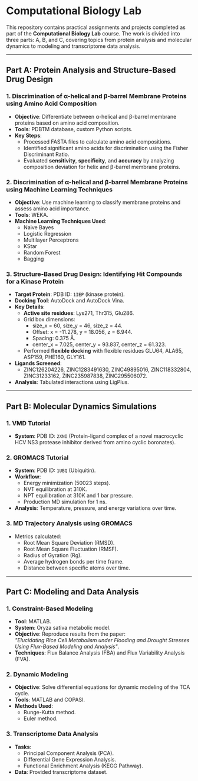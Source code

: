 # Computational Biology Lab  

This repository contains practical assignments and projects completed as part of the **Computational Biology Lab** course. The work is divided into three parts: A, B, and C, covering topics from protein analysis and molecular dynamics to modeling and transcriptome data analysis.

---

## Part A: Protein Analysis and Structure-Based Drug Design  

### 1. **Discrimination of α-helical and β-barrel Membrane Proteins using Amino Acid Composition**  
- **Objective**: Differentiate between α-helical and β-barrel membrane proteins based on amino acid composition.  
- **Tools**: PDBTM database, custom Python scripts.  
- **Key Steps**:  
  - Processed FASTA files to calculate amino acid compositions.  
  - Identified significant amino acids for discrimination using the Fisher Discriminant Ratio.  
  - Evaluated **sensitivity**, **specificity**, and **accuracy** by analyzing composition deviation for helix and β-barrel membrane proteins.  

### 2. **Discrimination of α-helical and β-barrel Membrane Proteins using Machine Learning Techniques**  
- **Objective**: Use machine learning to classify membrane proteins and assess amino acid importance.  
- **Tools**: WEKA.  
- **Machine Learning Techniques Used**:  
  - Naive Bayes  
  - Logistic Regression  
  - Multilayer Perceptrons  
  - KStar  
  - Random Forest  
  - Bagging  

### 3. **Structure-Based Drug Design: Identifying Hit Compounds for a Kinase Protein**  
- **Target Protein**: PDB ID: `1IEP` (kinase protein).  
- **Docking Tool**: AutoDock and AutoDock Vina.  
- **Key Details**:  
  - **Active site residues**: Lys271, Thr315, Glu286.  
  - Grid box dimensions:  
    - size_x = 60, size_y = 46, size_z = 44.  
    - Offset: x = -11.278, y = 18.056, z = 6.944.  
    - Spacing: 0.375 Å.  
    - center_x = 7.025, center_y = 93.837, center_z = 61.323.  
  - Performed **flexible docking** with flexible residues GLU64, ALA65, ASP159, PHE160, GLY161.  
- **Ligands Screened**:  
  - ZINC126204226, ZINC1283491630, ZINC49895016, ZINC118332804, ZINC31233162, ZINC235987838, ZINC295506072.  
- **Analysis**: Tabulated interactions using LigPlus.

---

## Part B: Molecular Dynamics Simulations  

### 1. **VMD Tutorial**  
- **System**: PDB ID: `2XNI` (Protein-ligand complex of a novel macrocyclic HCV NS3 protease inhibitor derived from amino cyclic boronates).  

### 2. **GROMACS Tutorial**  
- **System**: PDB ID: `1UBQ` (Ubiquitin).  
- **Workflow**:  
  - Energy minimization (50023 steps).  
  - NVT equilibration at 310K.  
  - NPT equilibration at 310K and 1 bar pressure.  
  - Production MD simulation for 1 ns.  
- **Analysis**: Temperature, pressure, and energy variations over time.  

### 3. **MD Trajectory Analysis using GROMACS**  
- Metrics calculated:  
  - Root Mean Square Deviation (RMSD).  
  - Root Mean Square Fluctuation (RMSF).  
  - Radius of Gyration (Rg).  
  - Average hydrogen bonds per time frame.  
  - Distance between specific atoms over time.  

---

## Part C: Modeling and Data Analysis  

### 1. **Constraint-Based Modeling**  
- **Tool**: MATLAB.  
- **System**: Oryza sativa metabolic model.  
- **Objective**: Reproduce results from the paper:  
  *"Elucidating Rice Cell Metabolism under Flooding and Drought Stresses Using Flux-Based Modeling and Analysis"*.  
- **Techniques**: Flux Balance Analysis (FBA) and Flux Variability Analysis (FVA).  

### 2. **Dynamic Modeling**  
- **Objective**: Solve differential equations for dynamic modeling of the TCA cycle.  
- **Tools**: MATLAB and COPASI.  
- **Methods Used**:  
  - Runge-Kutta method.  
  - Euler method.  

### 3. **Transcriptome Data Analysis**  
- **Tasks**:  
  - Principal Component Analysis (PCA).  
  - Differential Gene Expression Analysis.  
  - Functional Enrichment Analysis (KEGG Pathway).  
- **Data**: Provided transcriptome dataset.  
